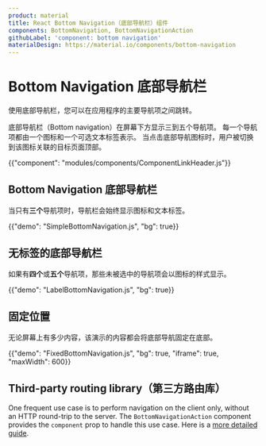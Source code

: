```yaml
---
product: material
title: React Bottom Navigation（底部导航栏）组件
components: BottomNavigation, BottomNavigationAction
githubLabel: 'component: bottom navigation'
materialDesign: https://material.io/components/bottom-navigation
---
```


# Bottom Navigation 底部导航栏

<p class="description">使用底部导航栏，您可以在应用程序的主要导航项之间跳转。</p>

底部导航栏（Bottom navigation）在屏幕下方显示三到五个导航项。 每一个导航项都由一个图标和一个可选文本标签表示。 当点击底部导航图标时，用户被切换到该图标关联的目标页面顶部。

{{"component": "modules/components/ComponentLinkHeader.js"}}

## Bottom Navigation 底部导航栏

当只有**三个**导航项时，导航栏会始终显示图标和文本标签。

{{"demo": "SimpleBottomNavigation.js", "bg": true}}

## 无标签的底部导航栏

如果有**四个**或**五个**导航项，那些未被选中的导航项会以图标的样式显示。

{{"demo": "LabelBottomNavigation.js", "bg": true}}

## 固定位置

无论屏幕上有多少内容，该演示的内容都会将底部导航固定在底部。

{{"demo": "FixedBottomNavigation.js", "bg": true, "iframe": true, "maxWidth": 600}}

## Third-party routing library（第三方路由库）

One frequent use case is to perform navigation on the client only, without an HTTP round-trip to the server. The `BottomNavigationAction` component provides the `component` prop to handle this use case. Here is a [more detailed guide](/guides/routing/).
